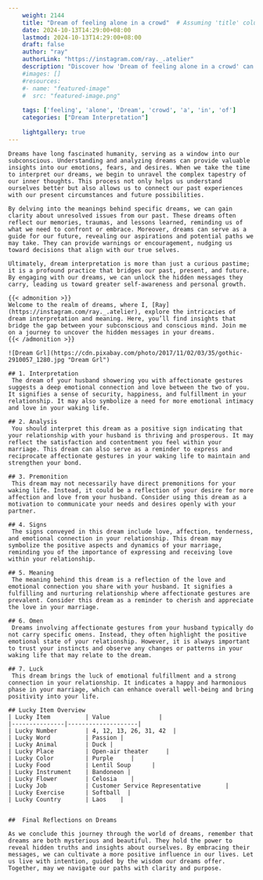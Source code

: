 ```yaml
---
    weight: 2144
    title: "Dream of feeling alone in a crowd"  # Assuming 'title' column exists
    date: 2024-10-13T14:29:00+08:00
    lastmod: 2024-10-13T14:29:00+08:00
    draft: false
    author: "ray"
    authorLink: "https://instagram.com/ray._.atelier"
    description: "Discover how 'Dream of feeling alone in a crowd' can interpret your future and uncover its significant meanings in your life."
    #images: []
    #resources:
    #- name: "featured-image"
    #  src: "featured-image.png"
    
    tags: ['feeling', 'alone', 'Dream', 'crowd', 'a', 'in', 'of']
    categories: ["Dream Interpretation"]
    
    lightgallery: true
---
```

    
    Dreams have long fascinated humanity, serving as a window into our subconscious. Understanding and analyzing dreams can provide valuable insights into our emotions, fears, and desires. When we take the time to interpret our dreams, we begin to unravel the complex tapestry of our inner thoughts. This process not only helps us understand ourselves better but also allows us to connect our past experiences with our present circumstances and future possibilities.
    
    By delving into the meanings behind specific dreams, we can gain clarity about unresolved issues from our past. These dreams often reflect our memories, traumas, and lessons learned, reminding us of what we need to confront or embrace. Moreover, dreams can serve as a guide for our future, revealing our aspirations and potential paths we may take. They can provide warnings or encouragement, nudging us toward decisions that align with our true selves.
    
    Ultimately, dream interpretation is more than just a curious pastime; it is a profound practice that bridges our past, present, and future. By engaging with our dreams, we can unlock the hidden messages they carry, leading us toward greater self-awareness and personal growth.
    
    {{< admonition >}}
    Welcome to the realm of dreams, where I, [Ray](https://instagram.com/ray._.atelier), explore the intricacies of dream interpretation and meaning. Here, you’ll find insights that bridge the gap between your subconscious and conscious mind. Join me on a journey to uncover the hidden messages in your dreams.
    {{< /admonition >}}
    
    ![Dream Grl](https://cdn.pixabay.com/photo/2017/11/02/03/35/gothic-2910057_1280.jpg "Dream Grl")
    
    ## 1. Interpretation
     The dream of your husband showering you with affectionate gestures suggests a deep emotional connection and love between the two of you. It signifies a sense of security, happiness, and fulfillment in your relationship. It may also symbolize a need for more emotional intimacy and love in your waking life.
    
    ## 2. Analysis
     You should interpret this dream as a positive sign indicating that your relationship with your husband is thriving and prosperous. It may reflect the satisfaction and contentment you feel within your marriage. This dream can also serve as a reminder to express and reciprocate affectionate gestures in your waking life to maintain and strengthen your bond.
    
    ## 3. Premonition
     This dream may not necessarily have direct premonitions for your waking life. Instead, it could be a reflection of your desire for more affection and love from your husband. Consider using this dream as a motivation to communicate your needs and desires openly with your partner.
    
    ## 4. Signs
     The signs conveyed in this dream include love, affection, tenderness, and emotional connection in your relationship. This dream may symbolize the positive aspects and dynamics of your marriage, reminding you of the importance of expressing and receiving love within your relationship.
    
    ## 5. Meaning
     The meaning behind this dream is a reflection of the love and emotional connection you share with your husband. It signifies a fulfilling and nurturing relationship where affectionate gestures are prevalent. Consider this dream as a reminder to cherish and appreciate the love in your marriage.
    
    ## 6. Omen
     Dreams involving affectionate gestures from your husband typically do not carry specific omens. Instead, they often highlight the positive emotional state of your relationship. However, it is always important to trust your instincts and observe any changes or patterns in your waking life that may relate to the dream.
    
    ## 7. Luck
     This dream brings the luck of emotional fulfillment and a strong connection in your relationship. It indicates a happy and harmonious phase in your marriage, which can enhance overall well-being and bring positivity into your life.
    
    ## Lucky Item Overview
    | Lucky Item          | Value              |
    |---------------|--------------------|
    | Lucky Number        | 4, 12, 13, 26, 31, 42  |
    | Lucky Word          | Passion |
    | Lucky Animal        | Duck |
    | Lucky Place         | Open-air theater     |
    | Lucky Color         | Purple     |
    | Lucky Food          | Lentil Soup      |
    | Lucky Instrument    | Bandoneon |
    | Lucky Flower        | Celosia    |
    | Lucky Job           | Customer Service Representative       |
    | Lucky Exercise      | Softball  |
    | Lucky Country       | Laos    |
    
    
    ##  Final Reflections on Dreams
    
    As we conclude this journey through the world of dreams, remember that dreams are both mysterious and beautiful. They hold the power to reveal hidden truths and insights about ourselves. By embracing their messages, we can cultivate a more positive influence in our lives. Let us live with intention, guided by the wisdom our dreams offer. Together, may we navigate our paths with clarity and purpose.
    
